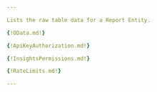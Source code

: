 ```yaml
---

Lists the raw table data for a Report Entity. 

{!OData.md!}

{!ApiKeyAuthorization.md!}

{!InsightsPermissions.md!}

{!RateLimits.md!}

---
```

